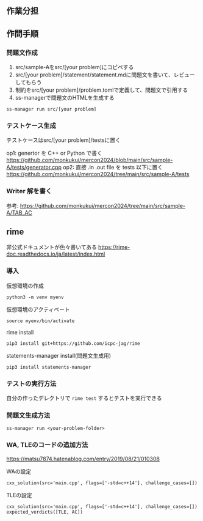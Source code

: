 ## 作業分担

## 作問手順
### 問題文作成

1. src/sample-Aをsrc/[your problem]にコピペする
2. src/[your problem]/statement/statement.mdに問題文を書いて、レビューしてもらう
3. 制約をsrc/[your problem]/problem.tomlで定義して、問題文で引用する
4. ss-managerで問題文のHTMLを生成する
```
ss-manager run src/[your problem]
```

### テストケース生成

テストケースはsrc/[your problem]/testsに置く

op1: genertor を C++ or Python で書く
https://github.com/monkukui/mercon2024/blob/main/src/sample-A/tests/generator.cpp
op2: 直接 .in .out file を tests 以下に置く
https://github.com/monkukui/mercon2024/tree/main/src/sample-A/tests

### Writer 解を書く
参考: https://github.com/monkukui/mercon2024/tree/main/src/sample-A/TAB_AC

## rime

非公式ドキュメントが色々書いてある
https://rime-doc.readthedocs.io/ja/latest/index.html

### 導入

仮想環境の作成
```
python3 -m venv myenv
```

仮想環境のアクティベート
```
source myenv/bin/activate
```

rime install
```
pip3 install git+https://github.com/icpc-jag/rime
```

statements-manager install(問題文生成用)
```
pip3 install statements-manager
```

### テストの実行方法

自分の作ったデレクトリで `rime test` するとテストを実行できる

### 問題文生成方法

```
ss-manager run <your-problem-folder>
```

### WA, TLEのコードの追加方法

https://matsu7874.hatenablog.com/entry/2019/08/21/010308

WAの設定
```
cxx_solution(src='main.cpp', flags=['-std=c++14'], challenge_cases=[])
```

TLEの設定
```
cxx_solution(src='main.cpp', flags=['-std=c++14'], challenge_cases=[])
expected_verdicts([TLE, AC])
```
